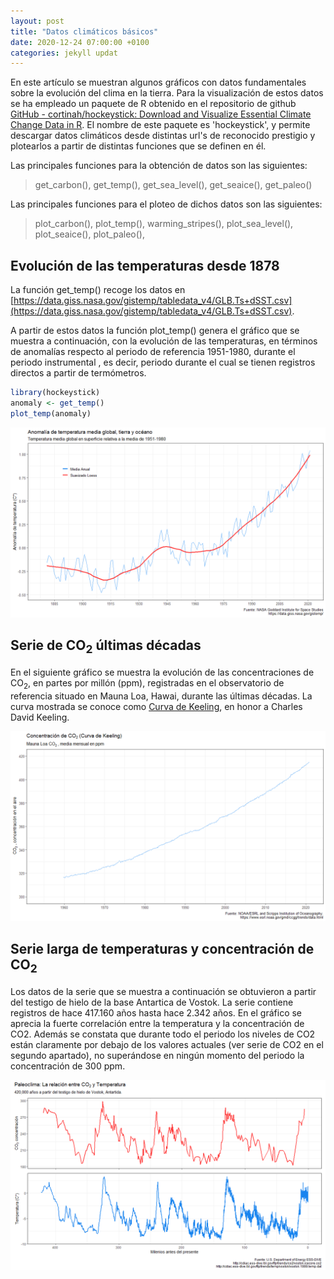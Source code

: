 ```yaml
---
layout: post
title: "Datos climáticos básicos"
date: 2020-12-24 07:00:00 +0100
categories: jekyll updat
---
```


En este artículo se muestran algunos gráficos con datos fundamentales sobre la evolución del clima en la tierra. Para la visualización de estos datos se ha empleado un paquete de R obtenido en  el repositorio de github  [GitHub - cortinah/hockeystick: Download and Visualize Essential Climate Change Data in R](https://github.com/cortinah/hockeystick). El nombre de este paquete es 'hockeystick', y permite descargar datos climáticos desde distintas url's de reconocido prestigio y plotearlos a partir de distintas funciones que se definen en él.

Las principales funciones para la obtención de datos son las siguientes:
> get_carbon(), get_temp(), get_sea_level(), get_seaice(), get_paleo()

Las principales funciones para el ploteo de dichos datos son las siguientes:
> plot_carbon(), plot_temp(), warming_stripes(), plot_sea_level(), plot_seaice(), plot_paleo(), 


## Evolución de las temperaturas desde 1878

La función get_temp() recoge los datos en [https://data.giss.nasa.gov/gistemp/tabledata_v4/GLB.Ts+dSST.csv](https://data.giss.nasa.gov/gistemp/tabledata_v4/GLB.Ts+dSST.csv).

A partir de estos datos la función plot_temp() genera el gráfico que se muestra a continuación, con la evolución de las temperaturas, en términos de anomalías respecto al periodo de referencia 1951-1980, durante el periodo instrumental , es decir, periodo durante el cual se tienen registros directos a partir de termómetros.

```r
library(hockeystick)
anomaly <- get_temp()
plot_temp(anomaly)
```
![](/img/temp_avg_global.png)

## Serie de CO<sub>2</sub> últimas décadas
En el siguiente gráfico se muestra la evolución de las concentraciones de CO<sub>2</sub>, en partes por millón (ppm), registradas en el observatorio de referencia situado en Mauna Loa, Hawai, durante las últimas décadas. La curva mostrada se conoce como [Curva de Keeling](https://es.wikipedia.org/wiki/Curva_de_Keeling#Mediciones_en_Mauna_Loa), en honor a Charles David Keeling.

![](/img/carbon.png)

## Serie larga de temperaturas y concentración de CO<sub>2</sub>

Los datos de la serie que se muestra a continuación se obtuvieron a partir del testigo de hielo de la base Antartica de Vostok. La serie contiene registros de hace 417.160 años hasta hace 2.342 años. En el gráfico se aprecia la fuerte correlación entre la temperatura y la concentración de CO2. Además se constata que durante todo el periodo los niveles de CO2 están claramente por debajo de los valores actuales (ver serie de CO2 en el segundo apartado), no superándose en ningún momento del periodo la concentración de 300 ppm.

![](/img/vostok_serie.png)